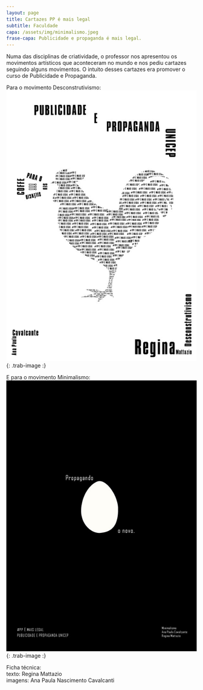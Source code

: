 ```yaml
---
layout: page
title: Cartazes PP é mais legal
subtitle: Faculdade
capa: /assets/img/minimalismo.jpeg
frase-capa: Publicidade e propaganda é mais legal.
---
```



Numa das disciplinas de criatividade, o professor nos apresentou os movimentos artísticos que aconteceram no mundo e nos pediu cartazes seguindo alguns movimentos. O intuito desses cartazes era promover o curso de Publicidade e Propaganda.

Para o movimento Desconstrutivismo:  
![Desconstrutivismo](/assets/img/descontrutivismo.jpeg){: .trab-image :}

E para o movimento Minimalismo:  
![Minimalismo](assets/img/minimalismo.jpeg){: .trab-image :}

Ficha técnica:  
texto: Regina Mattazio  
imagens: Ana Paula Nascimento Cavalcanti
